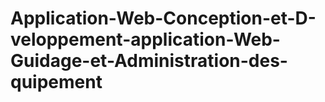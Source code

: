 # Application-Web-Conception-et-D-veloppement-application-Web-Guidage-et-Administration-des-quipement